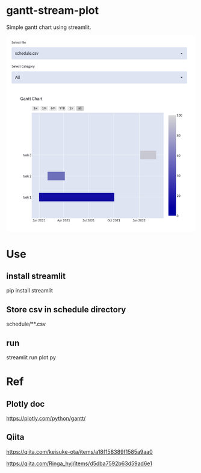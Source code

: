 # gantt-stream-plot
Simple gantt chart using streamlit.

![test](sample.png "sample")

# Use
## install streamlit
pip install streamlit

## Store csv in schedule directory
schedule/**.csv

## run
streamlit run plot.py

# Ref

## Plotly doc
https://plotly.com/python/gantt/

## Qiita
https://qiita.com/keisuke-ota/items/a18f158389f1585a9aa0

https://qiita.com/Ringa_hyj/items/d5dba7592b63d59ad6e1
